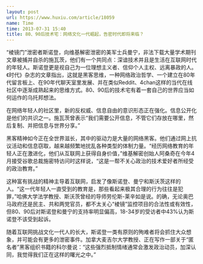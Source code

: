 ```yaml
---
layout: post
url: https://www.huxiu.com/article/18059
name: Time
time: 2013-07-31 15:40
title: 80、90后技术宅：网络文化一代崛起，告密时代即将来临？
---
```

“棱镜门”泄密者斯诺登，向维基解密泄密的美军士兵曼宁，非法下载大量学术期刊文章被捕并自杀的施瓦茨，他们有一个共同点：深谙技术并且是生活在互联网时代的年轻人。斯诺登更是视自己为一位理想主义者、信仰个人主权、远离暴政的人。《时代》杂志的文章指出，这就是黑客思维，一种网络政治哲学、一个建立在80年代留言板上、在90年代聊天室里发展、并在类似Reddit、4chan这样的当代在线社区中逐渐成熟起来的思维方式。80、90后的技术宅有着一套自己的世界应当如何运作的乌托邦想法。

在网络年轻人的社区里，新的反权威、信息自由的意识形态正在强化。信息公开化是他们的共识之一。施瓦茨曾表示“我们需要公开信息，不管它们存放在哪里，然后复制、并把信息与世界分享。”

黑客精神如今正在全世界滋长，其中的驱动力是大量的网络黑客。他们通过网上抗议活动和信息窃取，越来越频繁地扰乱各种类型的体制力量。“经历网络教育的年轻人正在激进化，他们从互联网上获得自身价值，”维基解密创始人阿桑奇在今年4月接受谷歌总裁施密特访问时这样说，“这是一帮不关心政治的技术爱好者所经受的政治教育。”

这种富有挑战的精神主导着互联网，启发了像斯诺登、曼宁和斯沃茨这样的人。“这一代年轻人一直受到的教育是，那些看起来极其合理的行为往往是犯罪，”哈佛大学法学教授、斯沃茨曾经的导师劳伦斯-莱辛如是说。的确，无论奥巴马政府还是民主、共和两党官员，都不太关心“棱镜”监控项目的合法性或有效性，但80、90后对斯诺登和曼宁的支持率明显偏高，18-34岁的受访者中43%认为斯诺登不该受到起诉。

随着互联网挑战文化一代人的长大，斯诺登一类有原则的殉难者将会抓住大众想象，并可能会有更多的泄密事件。加拿大麦吉尔大学教授、正在写作一部关于“匿名者”黑客组织书籍的科尔曼说：“这些强烈抵制情绪通常会激发政治动员，加深认同，我觉得我们正在这样的曙光之中。”

